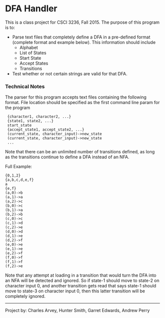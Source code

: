 # DFA Handler

This is a class project for CSCI 3236, Fall 2015. The purpose of this program is to:

  - Parse text files that completely define a DFA in a pre-defined format (complete format and example below). This information should include
     - Alphabet
     - List of States
     - Start State
     - Accept States
     - Transitions
  - Test whether or not certain strings are valid for that DFA.

### Technical Notes
The parser for this program accepts text files containing the following format. File location should be specified as the first command line param for the program

```
 {character1, character2, ...}
 {state1, state2, ...}
 start_state
 {accept_state1, accept_state2, ...}
 (current_state, character_input)->new_state
 (current_state, character_input)->new_state
 ...
 ```
Note that there can be an unlimited number of transitions defined, as long as the transitions continue to define a DFA instead of an NFA.

Full Example:
```
{0,1,2}
{a,b,c,d,e,f}
a
{e,f}
(a,0)->b
(a,1)->a
(a,2)->c
(b,0)->c
(b,1)->a
(b,2)->b
(c,0)->c
(c,1)->d
(c,2)->e
(d,0)->d
(d,1)->e
(d,2)->f
(e,0)->e
(e,1)->e
(e,2)->f
(f,0)->f
(f,1)->f
(f,2)->e
```
Note that any attempt at loading in a transition that would turn the DFA into an NFA will be detected and ignored. So if state-1 should move to state-2 on character input 0, and another transition gets read that says state-1 should move to state-3 on character input 0, then this latter transition will be completely ignored.

---
Project by: Charles Arvey, Hunter Smith, Garret Edwards, Andrew Perry